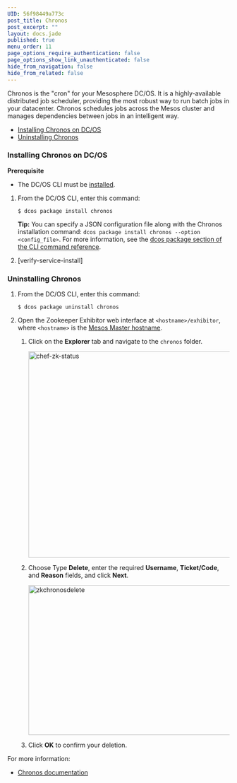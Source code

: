 ```yaml
---
UID: 56f98449a773c
post_title: Chronos
post_excerpt: ""
layout: docs.jade
published: true
menu_order: 11
page_options_require_authentication: false
page_options_show_link_unauthenticated: false
hide_from_navigation: false
hide_from_related: false
---
```

Chronos is the "cron" for your Mesosphere DC/OS. It is a highly-available distributed job scheduler, providing the most robust way to run batch jobs in your datacenter. Chronos schedules jobs across the Mesos cluster and manages dependencies between jobs in an intelligent way.

*   [Installing Chronos on DC/OS][1]
*   [Uninstalling Chronos][2]

### <a name="chronosinstall"></a>Installing Chronos on DC/OS

**Prerequisite**

*   The DC/OS CLI must be [installed][3].

1.  From the DC/OS CLI, enter this command:
    
        $ dcos package install chronos
        
    
    **Tip:** You can specify a JSON configuration file along with the Chronos installation command: `dcos package install chronos --option <config_file>`. For more information, see the [dcos package section of the CLI command reference][4].

2.  [verify-service-install]

### <a name="uninstall"></a>Uninstalling Chronos

1.  From the DC/OS CLI, enter this command:
    
        $ dcos package uninstall chronos
        

2.  Open the Zookeeper Exhibitor web interface at `<hostname>/exhibitor`, where `<hostname>` is the [Mesos Master hostname][5].
    
    1.  Click on the **Explorer** tab and navigate to the `chronos` folder.
        
        <a href="/wp-content/uploads/2015/12/chef-zk-status.png" rel="attachment wp-att-2112"><img src="/wp-content/uploads/2015/12/chef-zk-status.png" alt="chef-zk-status" width="551" height="467" class="alignnone size-full wp-image-2112" /></a>
    
    2.  Choose Type **Delete**, enter the required **Username**, **Ticket/Code**, and **Reason** fields, and click **Next**.
        
        <a href="/wp-content/uploads/2015/12/zkchronosdelete.png" rel="attachment wp-att-1617"><img src="/wp-content/uploads/2015/12/zkchronosdelete.png" alt="zkchronosdelete" width="613" height="339" class="alignnone size-full wp-image-1617" /></a>
    
    3.  Click **OK** to confirm your deletion.

For more information:

*   <a href="http://mesos.github.io/chronos/docs/" target="_blank">Chronos documentation</a>

 [1]: #chronosinstall
 [2]: #uninstall
 [3]: /usage/cli/install/
 [4]: /usage/cli/command-reference/
 [5]: /administration/installing/awscluster#launchdcos
